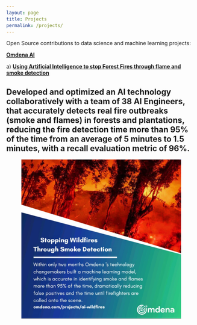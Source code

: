 ```yaml
---
layout: page
title: Projects
permalink: /projects/
---
```


Open Source contributions to data science and machine learning projects:

 [**Omdena AI**](https://omdena.com)
 
a) [**Using Artificial Intelligence to stop Forest Fires through flame and smoke detection**](https://omdena.com/blog/stop-wildfires/)
	
Developed and optimized an AI technology collaboratively with a team of 38 AI Engineers, that accurately detects real fire outbreaks (smoke and flames) in forests and plantations, reducing the fire detection time more than 95% of the time from an average of 5 minutes to 1.5 minutes, with a recall evaluation metric of 96%.
---
<center>
  <figure>
    <p align="center">
    <img src="https://raw.githubusercontent.com/kennedykwangari/kennedykwangari.github.io/master/images/smoke.jpg">
    </p>
  </figure>
</center>

